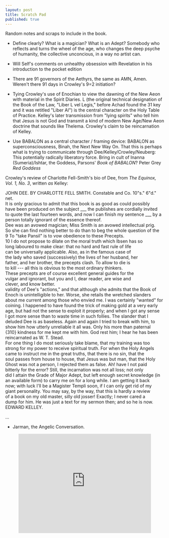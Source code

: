 ```yaml
---
layout: post
title: Scratch Pad
published: true
---
```


Random notes and scraps to include in the book.

- Define clearly? What is a magician? What is an Adept? Somebody who reflects and turns the wheel of the age, who changes the deep psyche of humanity, the collective unconcious, in a way no artist can.

- Will Self's comments on unhealthy obsession with Revelation in his introduction to the pocket edition

- There are 91 governors of the Aethyrs, the same as AMN, Amen. Weren't there 91 days in Crowley's 9=2 initiation?

- Tying Crowley's use of Enochian to view the dawning of the New Aeon with material in the Spirit Diaries. L (the original technical designation of the Book of the Law, "Liber L vel Legis," before Achad found the 31 key and it was retitled "Liber Al") is the central character on the Holy Table of Practice. Kelley's later transmission from "lying spirits" who tell him that Jesus is not God and transmit a kind of modern New Age/New Aeon doctrine that sounds like Thelema. Crowley's claim to be reincarnation of Kelley.  

- Use BABALON as a central character / framing device: BABALON as superconsciousness, Binah, the Next New Way On. That this is perhaps what is trying to communicate through Dee/Kelley/Crowley/Neuberg: This potentially radically liberatory force. Bring in cult of Inanna (Sumeria)/Ishtar, the Goddess, Parsons' *Book of BABALON*? Peter Grey *Red Goddess*

Crowley's review of Charlotte Fell-Smith's bio of Dee, from *The Equinox, Vol. 1, No. 3*, written *as* Kelley:

JOHN DEE.  BY CHARLOTTE FELL SMITH.  Constable and Co. 10"s." 6"d." net.<br>
   It is only gracious to admit that this book is as good as could possibly<br>
have been produced on the subject ___ the publishes are cordially invited<br>
to quote the last fourteen words, and now I can finish my sentence ___ by a<br>
person totally ignorant of the essence thereof.<br>
   Dee was an avowed magician; Miss Smith is an avowed intellectual prig.<br>
So she can find nothing better to do than to beg the whole question of the<br>
        9  To "take Pansil" is to vow obedience to these Precepts.<br>
        10 I do not propose to dilate on the moral truth which Ibsen has so<br>
          long laboured to make clear: that no hard and fast rule of life<br>
          can be universally applicable.  Also, as in the famous case of<br>
          the lady who saved (successively) the lives of her husband, her<br>
          father, and her brother, the precepts clash.  To allow to die is<br>
          to kill --- all this is obvious to the most ordinary thinkers.<br>
          These precepts are of course excellent general guides for the<br>
          vulgar and ignorant, but you and I, dear reader, are wise and<br>
          clever, and know better.<br>
validity of Dee's "actions," and that although she admits that the Book of<br>
Enoch is unintelligible to her.  Worse, she retails the wretched slanders<br>
about me current among those who envied me.  I was certainly "wanted" for<br>
coining.  I happened to have found the trick of making gold at a very early<br>
age, but had not the sense to exploit it properly; and when I got any sense<br>
I got more sense than to waste time in such follies.  The slander that I<br>
deluded Dee is as baseless.  Again and again I tried to break with him, to<br>
show him how utterly unreliable it all was.  Only his more than paternal<br>
{310} kindness for me kept me with him.  God rest him; I hear he has been<br>
reincarnated as W. T. Stead.<br>
   For one thing I do most seriously take blame, that my training was too<br>
strong for my power to receive spiritual truth.  For when the Holy Angels<br>
came to instruct me in the great truths, that there is no sin, that the<br>
soul passes from house to house, that Jesus was but man, that the Holy<br>
Ghost was not a person, I rejected them as false.  Ah! have I not paid<br>
bitterly for the error?  Still, the incarnation was not all loss; not only<br>
did I attain the Grade of Major Adept, but left enough secret knowledge (in<br>
an available form) to carry me on for a long while.  I am getting it back<br>
now; with luck I'll be a Magister Templi soon, if I can only get rid of my<br>
giant personality.  You may say, by the way, that this is hardly a review<br>
of a book on my old master, silly old josser!  Exactly; I never cared a<br>
dump for him.  He was just a text for my sermon then; and so he is now.<br>
                                            EDWARD KELLEY.
                                            

...
- Jarman, the Angelic Conversation.

<center><iframe width="420" height="315" src="https://www.youtube.com/embed/Sx_snnph5wM" frameborder="0" allowfullscreen></iframe></center>
